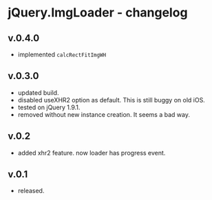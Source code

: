 # jQuery.ImgLoader - changelog

## v.0.4.0

* implemented `calcRectFitImgWH`

## v.0.3.0

* updated build.
* disabled useXHR2 option as default. This is still buggy on old iOS.
* tested on jQuery 1.9.1.
* removed without new instance creation. It seems a bad way.

## v.0.2

* added xhr2 feature. now loader has progress event.

## v.0.1

* released.
